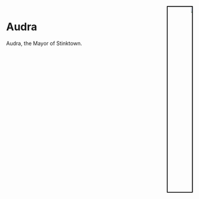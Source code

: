 <div style="width: 100%;">
   <div style="float:left; width: 80%">
      <h1>Audra</h1>
   

   Audra, the Mayor of Stinktown.
   </div>
   <div style="float:right; border:2px solid black">
     <marquee direction="left" height="500px">
     <img src="/assets/images/ezgif.com-speed.gif" alt="cool grl">
     </marquee>
   </div>
</div>
<div style="clear:both"></div>
